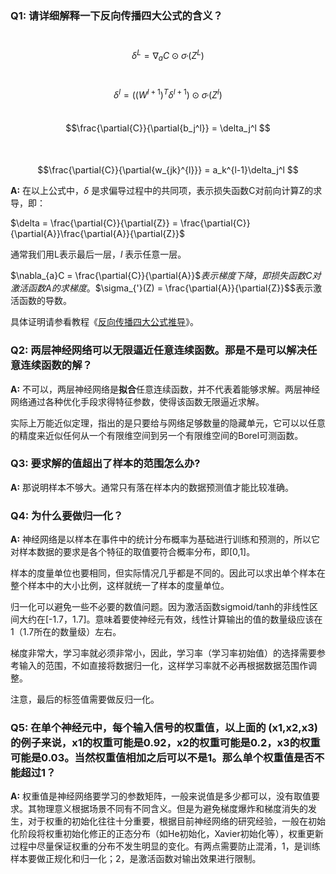### Q1: 请详细解释一下反向传播四大公式的含义？

​			$$\delta^{L} = \nabla_{a}C \odot \sigma_{'}(Z^L) $$

​			$$\delta^{l} = ((W^{l + 1})^T\delta^{l+1})\odot\sigma_{'}(Z^l) $$
​			$$\frac{\partial{C}}{\partial{b_j^l}} = \delta_j^l $$	
​			$$\frac{\partial{C}}{\partial{w_{jk}^{l}}} = a_k^{l-1}\delta_j^l $$

**A:** 在以上公式中，$\delta$ 是求偏导过程中的共同项，表示损失函数C对前向计算Z的求导，即：

$\delta = \frac{\partial{C}}{\partial{Z}} = \frac{\partial{C}}{\partial{A}}\frac{\partial{A}}{\partial{Z}}$ 

通常我们用L表示最后一层，${l}$ 表示任意一层。

 $\nabla_{a}C = \frac{\partial{C}}{\partial{A}}$$表示梯度下降，即损失函数C对激活函数A的求梯度。$$\sigma_{'}(Z) = \frac{\partial{A}}{\partial{Z}}$$表示激活函数的导数。

具体证明请参看教程《[反向传播四大公式推导](https://github.com/shaiic/AI-training/blob/master/1.Notebooks/4.Lesson-Docs/lesson05-%E6%B7%B1%E5%BA%A6%E5%AD%A6%E4%B9%A0.02-%E5%9F%BA%E7%A1%80%E7%9F%A5%E8%AF%86/01.2-%E7%A5%9E%E7%BB%8F%E7%BD%91%E7%BB%9C%E5%8F%8D%E5%90%91%E4%BC%A0%E6%92%AD%E5%9B%9B%E5%A4%A7%E5%85%AC%E5%BC%8F.md)》。

### Q2: 两层神经网络可以无限逼近任意连续函数。那是不是可以解决任意连续函数的解？

**A:** 不可以，两层神经网络是**拟合**任意连续函数，并不代表着能够求解。两层神经网络通过各种优化手段求得特征参数，使得该函数无限逼近求解。

实际上万能近似定理，指出的是只要给与网络足够数量的隐藏单元，它可以以任意的精度来近似任何从一个有限维空间到另一个有限维空间的Borel可测函数。

### Q3: 要求解的值超出了样本的范围怎么办?

**A:** 那说明样本不够大。通常只有落在样本内的数据预测值才能比较准确。

### Q4: 为什么要做归一化？

**A:** 神经网络是以样本在事件中的统计分布概率为基础进行训练和预测的，所以它对样本数据的要求是各个特征的取值要符合概率分布，即[0,1]。

样本的度量单位也要相同，但实际情况几乎都是不同的。因此可以求出单个样本在整个样本中的大小比例，这样就统一了样本的度量单位。

归一化可以避免一些不必要的数值问题。因为激活函数sigmoid/tanh的非线性区间大约在[-1.7，1.7]。意味着要使神经元有效，线性计算输出的值的数量级应该在1（1.7所在的数量级）左右。

梯度非常大，学习率就必须非常小，因此，学习率（学习率初始值）的选择需要参考输入的范围，不如直接将数据归一化，这样学习率就不必再根据数据范围作调整。

注意，最后的标签值需要做反归一化。  

### Q5: 在单个神经元中，每个输入信号的权重值，以上面的 (x1,x2,x3) 的例子来说，x1的权重可能是0.92，x2的权重可能是0.2，x3的权重可能是0.03。当然权重值相加之后可以不是1。那么单个权重值是否不能超过1？

**A:** 权重值是神经网络要学习的参数矩阵，一般来说值是多少都可以，没有取值要求。其物理意义根据场景不同有不同含义。但是为避免梯度爆炸和梯度消失的发生，对于权重的初始化往往十分重要，根据目前神经网络的研究经验，一般在初始化阶段将权重初始化修正的正态分布（如He初始化，Xavier初始化等），权重更新过程中尽量保证权重的分布不发生明显的变化。有两点需要防止混淆，1，是训练样本要做正规化和归一化；2，是激活函数对输出效果进行限制。